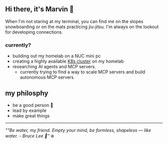 ## Hi there, it's Marvin 👋



When I'm not staring at my terminal, you can find me on the slopes snowboarding or on the mats practicing jiu-jitsu. I'm always on the lookout for developing connections.

### currently?
- building out my homelab on a NUC mini pc
- creating a highly available [K8s cluster](https://github.com/marvintv/k8s-lab) on my homelab 
- researching AI agents and MCP servers.
    * currently trying to find a way to scale MCP servers and build autonomous MCP servers

## my philosphy
- be a good person 🤝
- lead by example
- make great things 
---

*""Be water, my friend. Empty your mind, be formless, shapeless — like water. - Bruce Lee 🌊"* ❄️
